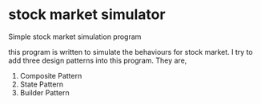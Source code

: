 # stock market simulator
Simple stock market simulation program

this program is written to simulate the behaviours for stock market. I try to add three design patterns into this program.
They are,
 1) Composite Pattern
 2) State Pattern
 3) Builder Pattern
 

